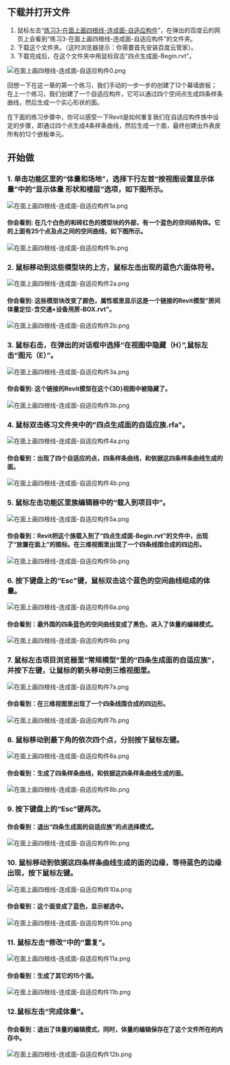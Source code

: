 ## 下载并打开文件

1. 鼠标左击“[练习3-在面上画四根线-连成面-自适应构件](http://pan.baidu.com/s/1Pbbvo)”，在弹出的百度云的网页上会看到“练习3-在面上画四根线-连成面-自适应构件”的文件夹。
2. 下载这个文件夹。（这时浏览器提示：你需要首先安装百度云管家）。
3. 下载完成后，在这个文件夹中用鼠标双击"四点生成面-Begin.rvt"。

![在面上画四根线-连成面-自适应构件0.png](/images/在面上画四根线-连成面-自适应构件/在面上画四根线-连成面-自适应构件0.png)

回想一下在这一章的第一个练习，我们手动的一步一步的创建了12个幕墙嵌板；在上一个练习，我们创建了一个自适应构件，它可以通过四个空间点生成四条样条曲线，然后生成一个实心形状的面。

在下面的练习步骤中，你可以感受一下Revit是如何重复我们在自适应构件族中设定的步骤，即通过四个点生成4条样条曲线，然后生成一个面，最终创建出外表皮所有的12个嵌板单元。

## 开始做

### 1. 单击功能区里的“体量和场地”，选择下行左首“按视图设置显示体量”中的“显示体量 形状和楼层”选项，如下图所示。

![在面上画四根线-连成面-自适应构件1a.png](/images/在面上画四根线-连成面-自适应构件/在面上画四根线-连成面-自适应构件1a.png)

#### 你会看到: 在几个白色的和砖红色的模型块的外部，有一个蓝色的空间结构体。它的上面有25个点及点之间的空间曲线，如下图所示。

![在面上画四根线-连成面-自适应构件1b.png](/images/在面上画四根线-连成面-自适应构件/在面上画四根线-连成面-自适应构件1b.png)

### 2. 鼠标移动到这些模型块的上方，鼠标左击出现的蓝色六面体符号。

![在面上画四根线-连成面-自适应构件2a.png](/images/在面上画四根线-连成面-自适应构件/在面上画四根线-连成面-自适应构件2a.png)

#### 你会看到: 这些模型块改变了颜色，属性框里显示这是一个链接的Revit模型“房间体量定位-含交通+设备用房-BOX.rvt”。

![在面上画四根线-连成面-自适应构件2b.png](/images/在面上画四根线-连成面-自适应构件/在面上画四根线-连成面-自适应构件2b.png)

### 3. 鼠标右击，在弹出的对话框中选择“在视图中隐藏（H）”,鼠标左击“图元（E）”。

![在面上画四根线-连成面-自适应构件3a.png](/images/在面上画四根线-连成面-自适应构件/在面上画四根线-连成面-自适应构件3a.png)

#### 你会看到: 这个链接的Revit模型在这个{3D}视图中被隐藏了。

![在面上画四根线-连成面-自适应构件3b.png](/images/在面上画四根线-连成面-自适应构件/在面上画四根线-连成面-自适应构件3b.png)

### 4. 鼠标双击练习文件夹中的"四点生成面的自适应族.rfa"。

![在面上画四根线-连成面-自适应构件4a.png](/images/在面上画四根线-连成面-自适应构件/在面上画四根线-连成面-自适应构件4a.png)

#### 你会看到：出现了四个自适应的点，四条样条曲线，和依据这四条样条曲线生成的面。

![在面上画四根线-连成面-自适应构件4b.png](/images/在面上画四根线-连成面-自适应构件/在面上画四根线-连成面-自适应构件4b.png)

### 5. 鼠标左击功能区里族编辑器中的“载入到项目中”。

![在面上画四根线-连成面-自适应构件5a.png](/images/在面上画四根线-连成面-自适应构件/在面上画四根线-连成面-自适应构件5a.png)

#### 你会看到：Revit把这个族载入到了“四点生成面-Begin.rvt”的文件中，出现了“放置在面上”的图标。在三维视图里出现了一个四条线围合成的四边形。	

![在面上画四根线-连成面-自适应构件5b.png](/images/在面上画四根线-连成面-自适应构件/在面上画四根线-连成面-自适应构件5b.png)

### 6. 按下键盘上的“Esc"键，鼠标双击这个蓝色的空间曲线组成的体量。

![在面上画四根线-连成面-自适应构件6a.png](/images/在面上画四根线-连成面-自适应构件/在面上画四根线-连成面-自适应构件6a.png)

#### 你会看到：最外围的四条蓝色的空间曲线变成了黑色，进入了体量的编辑模式。

![在面上画四根线-连成面-自适应构件6b.png](/images/在面上画四根线-连成面-自适应构件/在面上画四根线-连成面-自适应构件6b.png)

### 7. 鼠标左击项目浏览器里“常规模型”里的“四条生成面的自适应族”，并按下左键，让鼠标的箭头移动到三维视图里。

![在面上画四根线-连成面-自适应构件7a.png](/images/在面上画四根线-连成面-自适应构件/在面上画四根线-连成面-自适应构件7a.png)

#### 你会看到：在三维视图里出现了一个四条线围合成的四边形。

![在面上画四根线-连成面-自适应构件7b.png](/images/在面上画四根线-连成面-自适应构件/在面上画四根线-连成面-自适应构件7b.png)

### 8. 鼠标移动到最下角的依次四个点，分别按下鼠标左键。

![在面上画四根线-连成面-自适应构件8a.png](/images/在面上画四根线-连成面-自适应构件/在面上画四根线-连成面-自适应构件8a.png)

#### 你会看到：生成了四条样条曲线，和依据这四条样条曲线生成的面。

![在面上画四根线-连成面-自适应构件8b.png](/images/在面上画四根线-连成面-自适应构件/在面上画四根线-连成面-自适应构件8b.png)

### 9. 按下键盘上的“Esc”键两次。

#### 你会看到：退出“四条生成面的自适应族”的点选择模式。

![在面上画四根线-连成面-自适应构件9b.png](/images/在面上画四根线-连成面-自适应构件/在面上画四根线-连成面-自适应构件9b.png)

### 10. 鼠标移动到依据这四条样条曲线生成的面的边缘，等待蓝色的边缘出现，按下鼠标左键。

![在面上画四根线-连成面-自适应构件10a.png](/images/在面上画四根线-连成面-自适应构件/在面上画四根线-连成面-自适应构件10a.png)

#### 你会看到：这个面变成了蓝色，显示被选中。

![在面上画四根线-连成面-自适应构件10b.png](/images/在面上画四根线-连成面-自适应构件/在面上画四根线-连成面-自适应构件10b.png)

### 11. 鼠标左击“修改”中的“重复”。

![在面上画四根线-连成面-自适应构件11a.png](/images/在面上画四根线-连成面-自适应构件/在面上画四根线-连成面-自适应构件11a.png)

#### 你会看到：生成了其它的15个面。

![在面上画四根线-连成面-自适应构件11b.png](/images/在面上画四根线-连成面-自适应构件/在面上画四根线-连成面-自适应构件11b.png)

### 12.鼠标左击“完成体量”。

#### 你会看到：退出了体量的编辑模式，同时，体量的编辑保存在了这个文件所在的内存中。

![在面上画四根线-连成面-自适应构件12b.png](/images/在面上画四根线-连成面-自适应构件/在面上画四根线-连成面-自适应构件12b.png)


